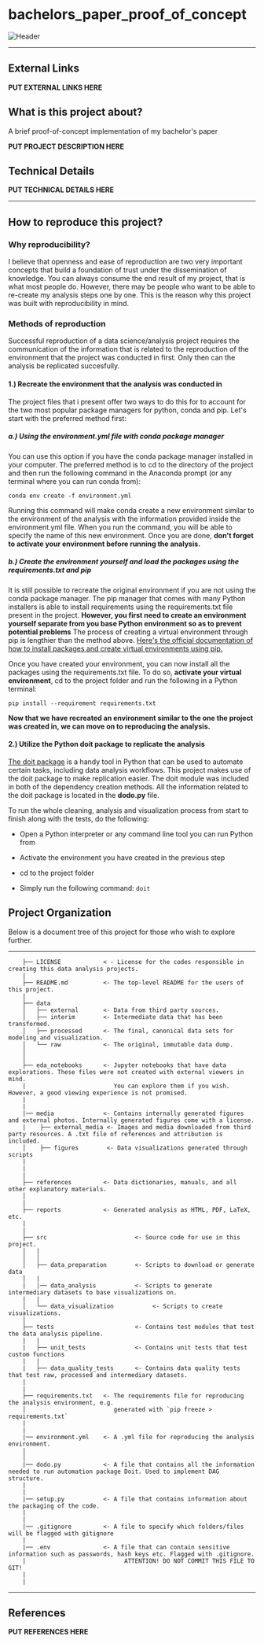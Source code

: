 # bachelors_paper_proof_of_concept #

![Header]()

* * *

## External Links ##

**PUT EXTERNAL LINKS HERE**

## What is this project about? ##

A brief proof-of-concept implementation of my bachelor's paper

**PUT PROJECT DESCRIPTION HERE**

## Technical Details ##

**PUT TECHNICAL DETAILS HERE**

* * *

## How to reproduce this project? ##

### Why reproducibility? ###

I believe that openness and ease of reproduction are two very important concepts that build a foundation of trust under the dissemination of knowledge. You can always consume the end result of my project, that is what most people do. However, there may be people who want to be able to re-create my analysis steps one by one. This is the reason why this project was built with reproducibility in mind.

### Methods of reproduction ###

Successful reproduction of a data science/analysis project requires the communication of the information that is related to the reproduction of the environment that the project was conducted in first. Only then can the analysis be replicated succesfully.  

#### 1.) Recreate the environment that the analysis was conducted in ####

The project files that i present offer two ways to do this for to account for the two most popular package managers for python, conda and pip. Let's start with the preferred method first:

##### a.) Using the environment.yml file with conda package manager #####

You can use this option if you have the conda package manager installed in your computer. The preferred method is to cd to the directory of the project and then run the following command in the Anaconda prompt (or any terminal where you can run conda from):

`conda env create -f environment.yml`

Running this command will make conda create a new environment similar to the environment of the analysis with the information provided inside the environment.yml file. When you run the command, you will be able to specify the name of this new environment. Once you are done, **don't forget to activate your environment before running the analysis.**

##### b.) Create the environment yourself and load the packages using the requirements.txt and pip #####

It is still possible to recreate the original environment if you are not using the conda package manager. The pip manager that comes with many Python installers is able to install requirements using the requirements.txt file present in the project. **However, you first need to create an environment yourself separate from you base Python environment so as to prevent potential problems** The process of creating a virtual environment through pip is lengthier than the method above. [Here's the official documentation of how to install packages and create virtual environments using pip.](https://packaging.python.org/guides/installing-using-pip-and-virtual-environments/)

Once you have created your environment, you can now install all the packages using the requirements.txt file. To do so, **activate your virtual environment**, cd to the project folder and run the following in a Python terminal:

`pip install --requirement requirements.txt`

**Now that we have recreated an environment similar to the one the project was created in, we can move on to reproducing the analysis.**

#### 2.) Utilize the Python doit package to replicate the analysis ####

[The doit package](https://pydoit.org/) is a handy tool in Python that can be used to automate certain tasks, including data analysis workflows. This project makes use of the doit package to make replication easier. The doit module was included in both of the dependency creation methods. All the information related to the doit package is located in the **dodo.py** file.

To run the whole cleaning, analysis and visualization process from start to finish along with the tests, do the following:

* Open a Python interpreter or any command line tool you can run Python from

* Activate the environment you have created in the previous step

* cd to the project folder

* Simply run the following command: `doit`

## Project  Organization ##

Below is a document tree of this project for those who wish to explore further.

--------
```
    ├── LICENSE            < - License for the codes responsible in creating this data analysis projects.
    |
    ├── README.md          <- The top-level README for the users of this project.
    |
    ├── data
    │   ├── external       <- Data from third party sources.
    │   ├── interim        <- Intermediate data that has been transformed.
    │   ├── processed      <- The final, canonical data sets for modeling and visualization.
    │   └── raw            <- The original, immutable data dump.
    │
    │
    ├── eda_notebooks      <- Jupyter notebooks that have data explorations. These files were not created with external viewers in mind.
    |                         You can explore them if you wish. However, a good viewing experience is not promised.
    |
    |
    |── media              <- Contains internally generated figures and external photos. Internally generated figures come with a license.
    |    ├── external_media <- Images and media downloaded from third party resources. A .txt file of references and attribution is included.
    │    ├── figures        <- Data visualizations generated through scripts
    |                                             
    |
    |
    ├── references         <- Data dictionaries, manuals, and all other explanatory materials.
    │
    |
    ├── reports            <- Generated analysis as HTML, PDF, LaTeX, etc.
    |
    |
    ├── src                         <- Source code for use in this project.
    │   |
    │   │
    │   ├── data_preparation        <- Scripts to download or generate data
    │   |
    |   |── data_analysis           <- Scripts to generate intermediary datasets to base visualizations on.                           
    |   |   
    │   └── data_visualization           <- Scripts to create visualizations.
    │       
    ├── tests                       <- Contains test modules that test the data analysis pipeline.
    |   |
    |   ├── unit_tests              <- Contains unit tests that test custom functions
    |   |
    |   ├── data_quality_tests      <- Contains data quality tests that test raw, processed and intermediary datasets.
    |                        
    |
    ├── requirements.txt   <- The requirements file for reproducing the analysis environment, e.g.
    │                         generated with `pip freeze > requirements.txt`
    |
    |
    |── environment.yml    <- A .yml file for reproducing the analysis environment.
    |
    │
    |── dodo.py            <- A file that contains all the information needed to run automation package Doit. Used to implement DAG structure.
    |
    |
    |── setup.py           <- A file that contains information about the packaging of the code.
    |
    |
    |── .gitignore         <- A file to specify which folders/files will be flagged with gitignore
    |
    |── .env               <- A file that can contain sensitive information such as passwords, hash keys etc. Flagged with .gitignore.
    |                            ATTENTION! DO NOT COMMIT THIS FILE TO GIT!
    |
    |
```
--------

## References ##

**PUT REFERENCES HERE**

